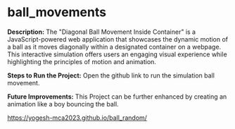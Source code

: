 # ball_movements

**Description:** The "Diagonal Ball Movement Inside Container" is a JavaScript-powered web application that showcases
the dynamic motion of a ball as it moves diagonally within a designated container on a webpage. 
This interactive simulation offers users an engaging visual experience while highlighting the principles of motion and animation.

**Steps to Run the Project:**
Open the github link to run the simulation ball movement.

**Future Improvements:**
This Project can be further enhanced by creating an animation like a boy bouncing the ball.

 https://yogesh-mca2023.github.io/ball_random/
